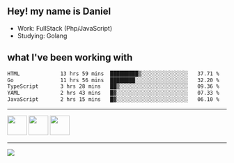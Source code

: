 ## Hey! my name is Daniel

- Work: FullStack (Php/JavaScript)
- Studying: Golang

## what I've been working with
<!--START_SECTION:waka-->

```txt
HTML             13 hrs 59 mins  █████████▒░░░░░░░░░░░░░░░   37.71 %
Go               11 hrs 56 mins  ████████░░░░░░░░░░░░░░░░░   32.20 %
TypeScript       3 hrs 28 mins   ██▒░░░░░░░░░░░░░░░░░░░░░░   09.36 %
YAML             2 hrs 43 mins   █▓░░░░░░░░░░░░░░░░░░░░░░░   07.33 %
JavaScript       2 hrs 15 mins   █▓░░░░░░░░░░░░░░░░░░░░░░░   06.10 %
```

<!--END_SECTION:waka-->
    

<hr>
<div>
    <img height="45" src="https://img.icons8.com/color/48/000000/nodejs.png"/>
    <img height="45" src="https://www.vectorlogo.zone/logos/golang/golang-ar21.svg">
    <img height="45" src="https://www.vectorlogo.zone/logos/nestjs/nestjs-icon.svg">
</div>
<hr>
<div>
    <a href="https://www.linkedin.com/in/daniel-lucas-bb7b82193/" target="_blank">
        <img src="https://img.shields.io/badge/LinkedIn-0077B5?style=for-the-badge&logo=linkedin&logoColor=white">
    </a>
</div>

